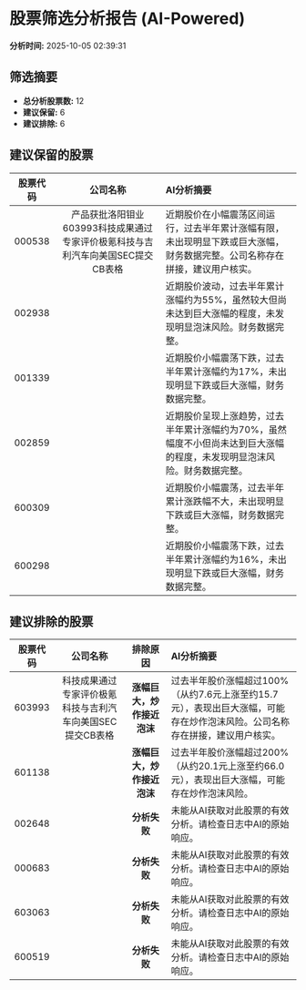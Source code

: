 # 股票筛选分析报告 (AI-Powered)

**分析时间:** 2025-10-05 02:39:31

## 筛选摘要

- **总分析股票数:** 12
- **建议保留:** 6
- **建议排除:** 6

## 建议保留的股票

| 股票代码 | 公司名称 | AI分析摘要 |
|:---:|:---:|:---|
| 000538 | 产品获批洛阳钼业603993科技成果通过专家评价极氪科技与吉利汽车向美国SEC提交CB表格 | 近期股价在小幅震荡区间运行，过去半年累计涨幅有限，未出现明显下跌或巨大涨幅，财务数据完整。公司名称存在拼接，建议用户核实。  |
| 002938 |  | 近期股价波动，过去半年累计涨幅约为55%，虽然较大但尚未达到巨大涨幅的程度，未发现明显泡沫风险。财务数据完整。 |
| 001339 |  | 近期股价小幅震荡下跌，过去半年累计涨幅约为17%，未出现明显下跌或巨大涨幅，财务数据完整。 |
| 002859 |  | 近期股价呈现上涨趋势，过去半年累计涨幅约为70%，虽然幅度不小但尚未达到巨大涨幅的程度，未发现明显泡沫风险。财务数据完整。 |
| 600309 |  | 近期股价小幅震荡，过去半年累计涨跌幅不大，未出现明显下跌或巨大涨幅，财务数据完整。 |
| 600298 |  | 近期股价小幅震荡下跌，过去半年累计涨幅约为16%，未出现明显下跌或巨大涨幅，财务数据完整。 |

## 建议排除的股票

| 股票代码 | 公司名称 | 排除原因 | AI分析摘要 |
|:---:|:---:|:---:|:---|
| 603993 | 科技成果通过专家评价极氪科技与吉利汽车向美国SEC提交CB表格 | **涨幅巨大，炒作接近泡沫** | 过去半年股价涨幅超过100%（从约7.6元上涨至约15.7元），表现出巨大涨幅，可能存在炒作泡沫风险。公司名称存在拼接，建议用户核实。 |
| 601138 |  | **涨幅巨大，炒作接近泡沫** | 过去半年股价涨幅超过200%（从约20.1元上涨至约66.0元），表现出巨大涨幅，可能存在炒作泡沫风险。 |
| 002648 |  | **分析失败** | 未能从AI获取对此股票的有效分析。请检查日志中AI的原始响应。 |
| 000683 |  | **分析失败** | 未能从AI获取对此股票的有效分析。请检查日志中AI的原始响应。 |
| 603063 |  | **分析失败** | 未能从AI获取对此股票的有效分析。请检查日志中AI的原始响应。 |
| 600519 |  | **分析失败** | 未能从AI获取对此股票的有效分析。请检查日志中AI的原始响应。 |
